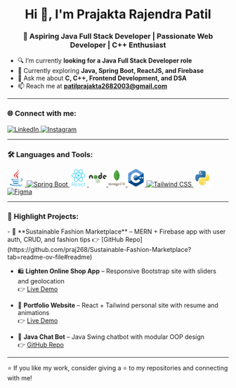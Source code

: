 <h1 align="center">Hi 👋, I'm Prajakta Rajendra Patil</h1>
<h3 align="center">🚀 Aspiring Java Full Stack Developer | Passionate Web Developer | C++ Enthusiast</h3>

- 🔍 I’m currently **looking for a Java Full Stack Developer role**  
- 🌱 Currently exploring **Java, Spring Boot, ReactJS, and Firebase**  
- 💬 Ask me about **C, C++, Frontend Development, and DSA**  
- 📫 Reach me at **patilprajakta2682003@gmail.com**

---

<h3 align="left">🌐 Connect with me:</h3>
<p align="left">
  <a href="https://linkedin.com/in/prajakta-patil-b3638222a" target="blank">
    <img align="center" src="https://raw.githubusercontent.com/rahuldkjain/github-profile-readme-generator/master/src/images/icons/Social/linked-in-alt.svg" alt="LinkedIn" height="30" width="40" />
  </a>
  <a href="https://instagram.com/art__with__prajakta" target="blank">
    <img align="center" src="https://raw.githubusercontent.com/rahuldkjain/github-profile-readme-generator/master/src/images/icons/Social/instagram.svg" alt="Instagram" height="30" width="40" />
  </a>
</p>

---

<h3 align="left">🛠️ Languages and Tools:</h3>
<p align="left">
  <a href="https://www.java.com" target="_blank" rel="noreferrer"> 
    <img src="https://raw.githubusercontent.com/devicons/devicon/master/icons/java/java-original.svg" alt="Java" width="40" height="40"/>
  </a>
  <a href="https://spring.io/projects/spring-boot" target="_blank" rel="noreferrer"> 
    <img src="https://www.vectorlogo.zone/logos/springio/springio-icon.svg" alt="Spring Boot" width="40" height="40"/>
  </a>
  <a href="https://reactjs.org/" target="_blank" rel="noreferrer"> 
    <img src="https://raw.githubusercontent.com/devicons/devicon/master/icons/react/react-original-wordmark.svg" alt="React" width="40" height="40"/>
  </a>
  <a href="https://nodejs.org" target="_blank" rel="noreferrer"> 
    <img src="https://raw.githubusercontent.com/devicons/devicon/master/icons/nodejs/nodejs-original-wordmark.svg" alt="Node.js" width="40" height="40"/>
  </a>
  <a href="https://www.mongodb.com/" target="_blank" rel="noreferrer"> 
    <img src="https://raw.githubusercontent.com/devicons/devicon/master/icons/mongodb/mongodb-original-wordmark.svg" alt="MongoDB" width="40" height="40"/>
  </a>
  <a href="https://www.w3schools.com/cpp/" target="_blank" rel="noreferrer"> 
    <img src="https://raw.githubusercontent.com/devicons/devicon/master/icons/cplusplus/cplusplus-original.svg" alt="C++" width="40" height="40"/>
  </a>
  <a href="https://tailwindcss.com/" target="_blank" rel="noreferrer"> 
    <img src="https://www.vectorlogo.zone/logos/tailwindcss/tailwindcss-icon.svg" alt="Tailwind CSS" width="40" height="40"/>
  </a>
  <a href="https://www.python.org" target="_blank" rel="noreferrer"> 
    <img src="https://raw.githubusercontent.com/devicons/devicon/master/icons/python/python-original.svg" alt="Python" width="40" height="40"/>
  </a>
  <a href="https://www.figma.com/" target="_blank" rel="noreferrer"> 
    <img src="https://www.vectorlogo.zone/logos/figma/figma-icon.svg" alt="Figma" width="40" height="40"/>
  </a>
</p>

---

<h3 align="left">📌 Highlight Projects:</h3>
- 🌿 **Sustainable Fashion Marketplace** – MERN + Firebase app with user auth, CRUD, and fashion tips  
  👉 [GitHub Repo](https://github.com/praj268/Sustainable-Fashion-Marketplace?tab=readme-ov-file#readme)

- 🛍️ **Lighten Online Shop App** – Responsive Bootstrap site with sliders and geolocation  
  👉 [Live Demo](https://praj268.github.io/Latest-Product/)

- 🧩 **Portfolio Website** – React + Tailwind personal site with resume and animations  
  👉 [Live Demo](https://strong-blancmange-85f1eb.netlify.app)

- 🤖 **Java Chat Bot** – Java Swing chatbot with modular OOP design  
  👉 [GitHub Repo](https://github.com/praj268)

---

⭐️ If you like my work, consider giving a ⭐ to my repositories and connecting with me!


